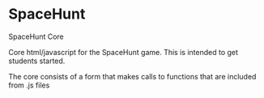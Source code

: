 # SpaceHunt
 SpaceHunt Core

 Core html/javascript for the SpaceHunt game.
 This is intended to get students started.

 The core consists of a form that makes calls to functions that are included
 from .js files
